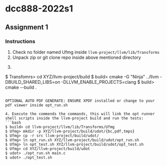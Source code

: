 # dcc888-2022s1

## Assignment 1

### Instructions

1. Check no folder named Ufmg inside ```llvm-project/llvm/lib/Transforms```
2. Unpack zip or git clone repo inside above mentioned directory
3. ```bash
$ Transfomrs> cd XYZ/llvm-project/build
$ build> cmake -G "Ninja" ../llvm -DBUILD_SHARED_LIBS=on -DLLVM_ENABLE_PROJECTS=clang
$ build> cmake --build .
```

OPTIONAL AUTO PDF GENERATE: ENSURE XPDF installed or change to your pdf viewer inside opt_run.sh

4. Execute the commends the commands, this will link the opt runner shell scripts inside the llvm-project build and run the tests:
```bash
$ build> cd llvm-project/llvm/lib/Transforms/Ufmg
$ Ufmg> mkdir -p XYZ/llvm-project/build/udot/{bc,pdf,tmps}
$ Ufmg> cp -r src llvm-project/build/udot/
$ Ufmg> ln opt_run.sh XYZ/llvm-project/build/udot/opt_run.sh
$ Ufmg> ln opt_test.sh XYZ/llvm-project/build/udot/opt_test.sh
$ Ufmg> cd XYZ/llvm-project/build/udot
$ udot> ./opt_run.sh main.c
$ udot> ./opt_test.sh
```